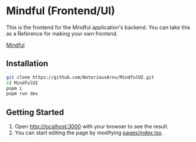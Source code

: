 # Mindful (Frontend/UI)
This is the frontend for the Mindful application's backend. You can take this as a Reference for making your own frontend.

[Mindful](https://github.com/NotoriousArnv/Mindful)

## Installation

```bash
git clone https://github.com/NotoriousArnv/MindfulUI.git
cd MindfulUI
pnpm i
pnpm run dev
```

## Getting Started

1. Open [http://localhost:3000](http://localhost:3000) with your browser to see the result.
2. You can start editing the page by modifying [pages/index.tsx](pages/index.tsx).

